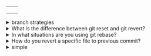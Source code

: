 <table>
<tr> <td>  </td>  <td> </td> </tr>
<tr> <td>  </td>  <td> </td> </tr>
<tr> <td>  </td>  <td> </td> </tr>
</table>


<details>
<summary>branch strategies</summary>
<br> <h3>Git Flow</h3>
  multi-branch approach to manage the source code. This approach consists of two main branches that live throughout the development lifecycle.
  <br> master - for releases
  <br> develop - for CI
  <br> hotfix-*, feature-* - some additional branches
  
  <br> Advantages of Git Flow:
  
  - Straightforward and separate branches for specific purposes with a proper naming convention
  - Ideal when handling multiple versions of the production code
    
  <br> Disadvantages of Git Flow
  
  - Git history becomes unreadable
  - Not recommended when users need to maintain a single production version

<br> <h3>GitHub Flow</h3>

- master. The primary branch where code is branched off from and merged to. Anything in the master branch is deployabl
- Any change (feature/bug) is made in a new branch derived from the master with a descriptive branch name describing the development
- Create a pull request once the development is done so that the code can be reviewed.
- Once the code is reviewed and approved, it must be tested in the branch before merging to the master branch.
- From this point, users can immediately deploy the master branch with the new changes.

  <br> Advantages of GitHub Flow

- Relatively simpler approach with a simple workflow 
- Relatively simpler approach with a simple workflow
- Ideal when you need to maintain a single production version

 <br> Disadvantages of GitHub Flow

 - An oversimplified approach that is not suitable when dealing with release-based developments
 - Not suitable when maintaining multiple versions of the code
 - Can lead to unstable production code if branches are not properly tested before merging with the master
</details>

<details>
<summary>What is the difference between git reset and git revert?</summary>
<br> git revert creates a new commit which undoes the changes from last commit.
  <br> git revert HEAD  -- create new commit that revert previous in remote repo
  <br> git revert --no-commit HEAD -- revert without creating commit
    
<br> git reset depends on the usage, can modify the index or change the commit which the branch head is currently pointing at.
 <br> git reset --hard 8b5911c --- reset to commit
 <br> git reset HEAD~1 -- discard local commits
 
<br> git push -f origin HEAD~2:master
</details>

<details>
<summary>In what situations are you using git rebase?</summary>
<br>Suppose a team is working on a `feature` branch that is coming from the `main` branch of the repo. At a point, where the feature development is done, and finally we wish to merge the feature branch into the main branch without keeping the history of the commits made in the feature branch, a `git rebase` will be helpful.
</details>

<details>
<summary>How do you revert a specific file to previous commit?</summary>
<br> git checkout HEAD~1 -- /path/of/the/file
</details>

<details>
<summary>simple</summary>
<br> count = 5
</details>
